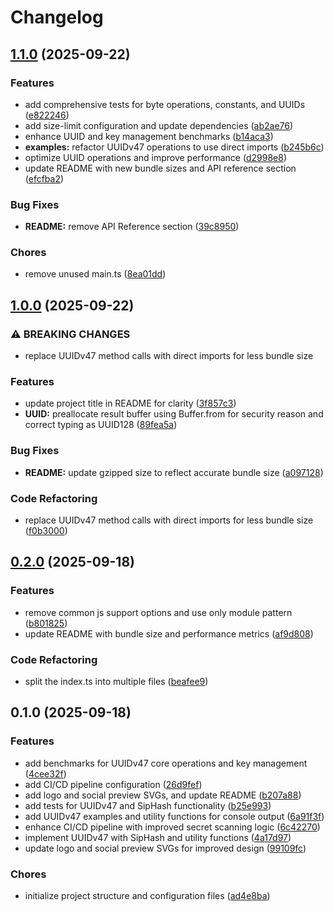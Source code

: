 # Changelog

## [1.1.0](https://github.com/ali-master/uuidv47/compare/1.0.0...1.1.0) (2025-09-22)

### Features

* add comprehensive tests for byte operations, constants, and UUIDs ([e822246](https://github.com/ali-master/uuidv47/commit/e822246f8322ab3f78a06ccd3abaf38aeb3c7269))
* add size-limit configuration and update dependencies ([ab2ae76](https://github.com/ali-master/uuidv47/commit/ab2ae76f7e1b496c6e7c18ee78382794791c343d))
* enhance UUID and key management benchmarks ([b14aca3](https://github.com/ali-master/uuidv47/commit/b14aca3fa3c60039d657eb2fa0fe8d9f479d9168))
* **examples:** refactor UUIDv47 operations to use direct imports ([b245b6c](https://github.com/ali-master/uuidv47/commit/b245b6c5a8298fe63efcff7ac6cb438947881ec5))
* optimize UUID operations and improve performance ([d2998e8](https://github.com/ali-master/uuidv47/commit/d2998e8a34de7a14f414e4ba53670e5ab18630fb))
* update README with new bundle sizes and API reference section ([efcfba2](https://github.com/ali-master/uuidv47/commit/efcfba22e53947f944c28582757f20e07ebd8081))

### Bug Fixes

* **README:** remove API Reference section ([39c8950](https://github.com/ali-master/uuidv47/commit/39c895075a3fdc0281437c0fab1d8fc3d7f730b7))

### Chores

* remove unused main.ts ([8ea01dd](https://github.com/ali-master/uuidv47/commit/8ea01dd60e0e3a3b79da8217d7809259954e4797))

## [1.0.0](https://github.com/ali-master/uuidv47/compare/0.2.0...1.0.0) (2025-09-22)

### ⚠ BREAKING CHANGES

* replace UUIDv47 method calls with direct imports for less bundle size

### Features

* update project title in README for clarity ([3f857c3](https://github.com/ali-master/uuidv47/commit/3f857c3b9110e72a4484ed5c38686997548e4e18))
* **UUID:** preallocate result buffer using Buffer.from for security reason and correct typing as UUID128 ([89fea5a](https://github.com/ali-master/uuidv47/commit/89fea5adc5a1915052a2de838fb3e17e85fdf481))

### Bug Fixes

* **README:** update gzipped size to reflect accurate bundle size ([a097128](https://github.com/ali-master/uuidv47/commit/a0971287fca48763eed2415b0c1dafdd902e890a))

### Code Refactoring

* replace UUIDv47 method calls with direct imports for less bundle size ([f0b3000](https://github.com/ali-master/uuidv47/commit/f0b3000c6ef4e8ce5b007028b98a191989097750))

## [0.2.0](https://github.com/ali-master/uuidv47/compare/0.1.0...0.2.0) (2025-09-18)

### Features

* remove common js support options and use only module pattern ([b801825](https://github.com/ali-master/uuidv47/commit/b801825efd3fa81383d48ff444ca4a9092631dc3))
* update README with bundle size and performance metrics ([af9d808](https://github.com/ali-master/uuidv47/commit/af9d80843caa23415e15d014071669d2bfcc3042))

### Code Refactoring

* split the index.ts into multiple files ([beafee9](https://github.com/ali-master/uuidv47/commit/beafee90cf41a8dde1b1161ca509c17c21681bca))

## 0.1.0 (2025-09-18)

### Features

* add benchmarks for UUIDv47 core operations and key management ([4cee32f](https://github.com/ali-master/uuidv47/commit/4cee32f5583bda6073bbac5235a7a41af774eb5f))
* add CI/CD pipeline configuration ([26d9fef](https://github.com/ali-master/uuidv47/commit/26d9fef972803ca564fb8bae017fd02d7b142715))
* add logo and social preview SVGs, and update README ([b207a88](https://github.com/ali-master/uuidv47/commit/b207a88d43a710b397a7fe4d01b921d88a6e0766))
* add tests for UUIDv47 and SipHash functionality ([b25e993](https://github.com/ali-master/uuidv47/commit/b25e99345d5bb782eb4770153866541f103b6d97))
* add UUIDv47 examples and utility functions for console output ([6a91f3f](https://github.com/ali-master/uuidv47/commit/6a91f3f4855fe0e25281dabcb1031eaae37ce712))
* enhance CI/CD pipeline with improved secret scanning logic ([6c42270](https://github.com/ali-master/uuidv47/commit/6c42270372d76332bc2aa909f39d19b541515e41))
* implement UUIDv47 with SipHash and utility functions ([4a17d97](https://github.com/ali-master/uuidv47/commit/4a17d97ace9e2d987b2b65a4e8880dc1f2efbbf9))
* update logo and social preview SVGs for improved design ([99109fc](https://github.com/ali-master/uuidv47/commit/99109fc5953bd958bb0e07443e92196225d048ac))

### Chores

* initialize project structure and configuration files ([ad4e8ba](https://github.com/ali-master/uuidv47/commit/ad4e8bac09b74ec2d3a76066dc41866402d5c5f2))
